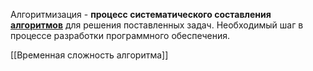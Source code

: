 Алгоритмизация - **процесс систематического составления [алгоритмов](Алгоритм%20это.md)** для решения поставленных задач. Необходимый шаг в процессе разработки программного обеспечения.

[[Временная сложность алгоритма]]